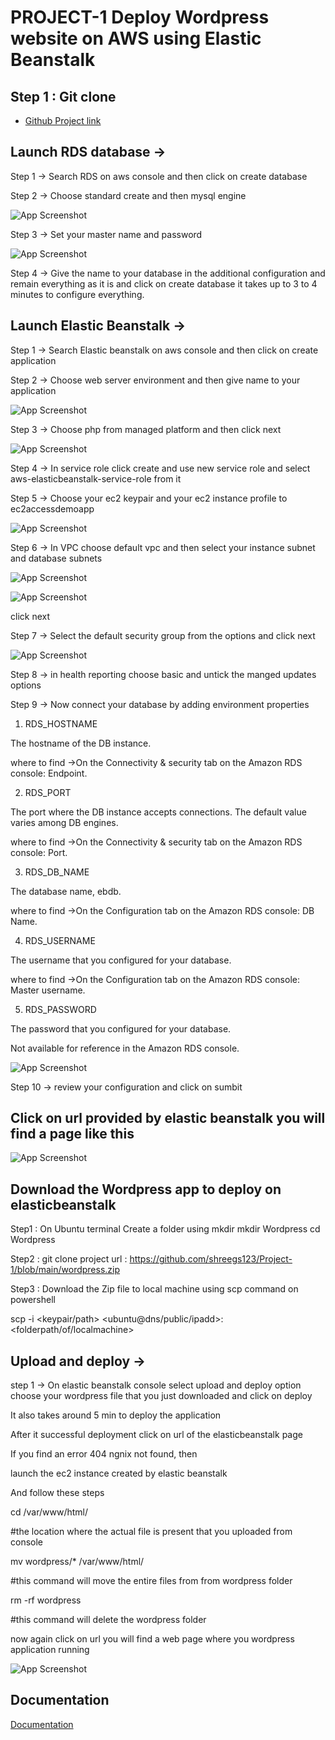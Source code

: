 
# PROJECT-1 Deploy Wordpress website on AWS using Elastic Beanstalk

## Step 1 : Git clone

 - [Github Project link](https://github.com/shreegs123/Project-1.git)
 
## Launch RDS database →

Step 1 → Search RDS on aws console and then click on create database

Step 2 → Choose standard create and then mysql engine

![App Screenshot](https://github.com/shreegs123/Project-1/blob/main/ss1.png?raw=true)

Step 3 → Set your master name and password 

![App Screenshot](https://github.com/shreegs123/Project-1/blob/main/ss2.png?raw=true)

Step 4 →  Give the name to your database in the additional configuration and remain everything as it is and click on create database it takes up to 3 to 4 minutes to configure everything.

## Launch Elastic Beanstalk  →

Step 1 → Search Elastic beanstalk on aws console and then click on create application

Step 2 → Choose web server environment and then give name to your application

![App Screenshot](https://github.com/shreegs123/Project-1/blob/main/ss3.png?raw=true)

Step 3 → Choose php from managed platform and then click next

![App Screenshot](https://github.com/shreegs123/Project-1/blob/main/ss4.png?raw=true)

Step 4 → In service role click create and use new service role and select aws-elasticbeanstalk-service-role from it

Step 5 → Choose your ec2 keypair and your ec2 instance profile to ec2accessdemoapp

![App Screenshot](https://github.com/shreegs123/Project-1/blob/main/ss5.png?raw=true)

Step 6 → In VPC choose default vpc and then select your instance subnet and database subnets

![App Screenshot](https://github.com/shreegs123/Project-1/blob/main/ss6.png?raw=true)

![App Screenshot](https://github.com/shreegs123/Project-1/blob/main/ss7.png?raw=true)

click next

Step 7 → Select the default security group from the options and click next

![App Screenshot](https://github.com/shreegs123/Project-1/blob/main/ss8.png?raw=true)

Step 8 → in health reporting choose basic and untick the manged updates options

Step 9 → Now connect your database by adding environment properties

1. RDS_HOSTNAME

The hostname of the DB instance.

where to find →On the Connectivity & security tab on the Amazon RDS console: Endpoint.

2. RDS_PORT

The port where the DB instance accepts connections. The default value varies among DB engines.

where to find →On the Connectivity & security tab on the Amazon RDS console: Port.

3. RDS_DB_NAME

The database name, ebdb.

where to find →On the Configuration tab on the Amazon RDS console: DB Name.

4. RDS_USERNAME

The username that you configured for your database.

where to find →On the Configuration tab on the Amazon RDS console: Master username.

5. RDS_PASSWORD

The password that you configured for your database.

Not available for reference in the Amazon RDS console.

![App Screenshot](https://github.com/shreegs123/Project-1/blob/main/ss9.png?raw=true)

Step 10 → review your configuration and click on sumbit

## Click on url provided by elastic beanstalk you will find a page like this

![App Screenshot](https://github.com/shreegs123/Project-1/blob/main/ss10.png?raw=true)


## Download the Wordpress app to deploy on elasticbeanstalk

Step1 : On Ubuntu terminal Create a folder using mkdir 
mkdir Wordpress
cd Wordpress

Step2 : git clone project url : https://github.com/shreegs123/Project-1/blob/main/wordpress.zip

Step3 : Download the Zip file to local machine using scp command on powershell

scp -i <keypair/path> <ubuntu@dns/public/ipadd>:<pathofwordpresszipfolfer> <folderpath/of/localmachine> 

## Upload and deploy →

step 1 → On elastic beanstalk console select upload and deploy option choose your wordpress file that you just downloaded and click on deploy

It also takes around 5 min to deploy the application

After it successful deployment click on url of the elasticbeanstalk page

If you find an error 404 ngnix not found, then

launch the ec2 instance created by elastic beanstalk

And follow these steps

cd /var/www/html/

#the location where the actual file is present that you uploaded from console

mv wordpress/* /var/www/html/ 

#this command will move the entire files from from wordpress folder

rm -rf wordpress

#this command will delete the wordpress folder

now again click on url you will find a web page where you wordpress application running

![App Screenshot](https://github.com/shreegs123/Project-1/blob/main/output.png?raw=true)







## Documentation

[Documentation](https://linktodocumentation)

